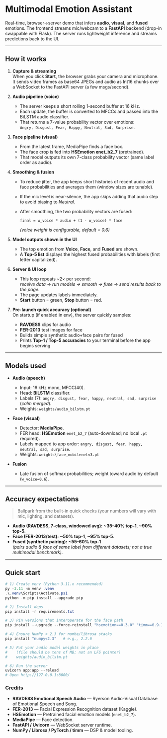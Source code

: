 # Multimodal Emotion Assistant

Real-time, browser→server demo that infers **audio**, **visual**, and **fused** emotions. The frontend streams mic/webcam to a **FastAPI** backend (drop-in swappable with Flask). The server runs lightweight inference and streams predictions back to the UI.

---

## How it works

1. **Capture & streaming**  
   When you click **Start**, the browser grabs your camera and microphone.  
   It sends video frames as base64 JPEGs and audio as Int16 chunks over a WebSocket to the FastAPI server (a few msgs/second).  

2. **Audio pipeline (voice)**  
   - The server keeps a short rolling 1-second buffer at 16 kHz.  
   - Each update, the buffer is converted to MFCCs and passed into the BiLSTM audio classifier.  
   - That returns a 7-value probability vector over emotions:  
     `Angry, Disgust, Fear, Happy, Neutral, Sad, Surprise`.  

3. **Face pipeline (visual)**  
   - From the latest frame, MediaPipe finds a face box.  
   - The face crop is fed into **HSEmotion enet_b2_7** (pretrained).  
   - That model outputs its own 7-class probability vector (same label order as audio).  

4. **Smoothing & fusion**  
   - To reduce jitter, the app keeps short histories of recent audio and face probabilities and averages them (window sizes are tunable).  
   - If the mic level is near-silence, the app skips adding that audio step to avoid biasing to *Neutral*.  
   - After smoothing, the two probability vectors are fused:  

     ```
     final = w_voice * audio + (1 - w_voice) * face
     ```

     *(voice weight is configurable, default = 0.6)*  

5. **Model outputs shown in the UI**  
   - The top emotion from **Voice**, **Face**, and **Fused** are shown.  
   - A **Top-5 list** displays the highest fused probabilities with labels (first letter capitalized).  

6. **Server & UI loop**  
   - This loop repeats ~2× per second:  
     *receive data → run models → smooth → fuse → send results back to the page*.  
   - The page updates labels immediately.  
   - **Start** button = green, **Stop** button = red.  

7. **Pre-launch quick accuracy (optional)**  
   On startup (if enabled in env), the server quickly samples:  
   - **RAVDESS** clips for audio  
   - **FER-2013** test images for face  
   - Builds simple synthetic audio+face pairs for fused  
   - Prints **Top-1 / Top-5 accuracies** to your terminal before the app begins serving.  


---

## Models used

- **Audio (speech)**
  - Input: 16 kHz mono, MFCC(40).
  - Head: **BiLSTM** classifier.
  - Labels (7): `angry, disgust, fear, happy, neutral, sad, surprise` (*calm merged*).
  - Weights: `weights/audio_bilstm.pt`

- **Face (visual)**
  - Detector: **MediaPipe**.
  - FER head: **HSEmotion** `enet_b2_7` (auto-download; no local `.pt` required).
  - Labels mapped to app order: `angry, disgust, fear, happy, neutral, sad, surprise`.
  - Weights: `weights\face_mobilenetv3.pt`

- **Fusion**
  - Late fusion of softmax probabilities; weight toward audio by default (`w_voice=0.6`).

---

## Accuracy expectations

> Ballpark from the built-in quick checks (your numbers will vary with mic, lighting, and datasets).

- **Audio (RAVDESS, 7-class, windowed avg):** **~35–40% top-1**, **~90% top-5**.
- **Face (FER-2013/test):** **~50% top-1**, **~95% top-5**.
- **Fused (synthetic pairing):** **~55–60% top-1**  
  *(pairs audio & face of same label from different datasets; not a true multimodal benchmark).*

---

## Quick start

```powershell
# 1) Create venv (Python 3.11.x recommended)
py -3.11 -m venv .venv
.\.venv\Scripts\Activate.ps1
python -m pip install --upgrade pip

# 2) Install deps
pip install -r requirements.txt

# 3) Pin versions that interoperate for the face path
pip install --upgrade --force-reinstall "hsemotion==0.3.0" "timm==0.9.16"

# 4) Ensure NumPy < 2.3 for numba/librosa stacks
pip install "numpy<2.3"   # e.g., 2.2.6

# 5) Put your audio model weights in place
#    (file should be tens of MB; not an LFS pointer)
#    weights/audio_bilstm.pt

# 6) Run the server
uvicorn app:app --reload
# Open http://127.0.0.1:8000/
```

### Credits

- **RAVDESS Emotional Speech Audio** — Ryerson Audio-Visual Database of Emotional Speech and Song.
- **FER-2013** — Facial Expression Recognition dataset (Kaggle).
- **HSEmotion** — Pretrained facial emotion models (`enet_b2_7`).
- **MediaPipe** — Face detection.
- **FastAPI / Uvicorn** — WebSocket server runtime.
- **NumPy / Librosa / PyTorch / timm** — DSP & model tooling.
